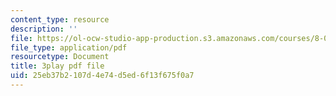 ```yaml
---
content_type: resource
description: ''
file: https://ol-ocw-studio-app-production.s3.amazonaws.com/courses/8-06-quantum-physics-iii-spring-2018/25eb37b2107d4e74d5ed6f13f675f0a7_Du9eDHwGeAw.pdf
file_type: application/pdf
resourcetype: Document
title: 3play pdf file
uid: 25eb37b2-107d-4e74-d5ed-6f13f675f0a7
---
```

